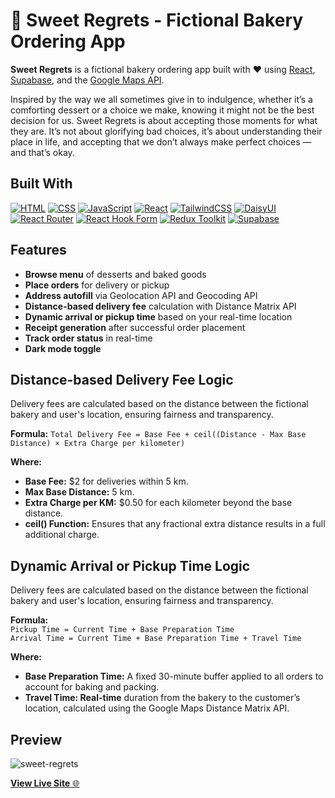 # 🍰 Sweet Regrets - Fictional Bakery Ordering App

**Sweet Regrets** is a fictional bakery ordering app built with ❤️ using [React](https://react.dev), [Supabase](https://supabase.com), and the [Google Maps API](https://developers.google.com/maps/documentation). 

Inspired by the way we all sometimes give in to indulgence, whether it’s a comforting dessert or a choice we make, knowing it might not be the best decision for us. Sweet Regrets is about accepting those moments for what they are. It’s not about glorifying bad choices, it’s about understanding their place in life, and accepting that we don’t always make perfect choices — and that’s okay.

## Built With
[![HTML](https://img.shields.io/badge/HTML-%23E34F26.svg?logo=html5&logoColor=white)](#)
[![CSS](https://img.shields.io/badge/CSS-1572B6?logo=css3&logoColor=fff)](#)
[![JavaScript](https://img.shields.io/badge/JavaScript-F7DF1E?logo=javascript&logoColor=000)](#)
[![React](https://img.shields.io/badge/React-20232A?logo=react&logoColor=61DAFB)](#)
[![TailwindCSS](https://img.shields.io/badge/TailwindCSS-38B2AC?logo=tailwind-css&logoColor=white)](#)
[![DaisyUI](https://img.shields.io/badge/DaisyUI-5A0FC8?logo=daisyui&logoColor=white)](#)
[![React Router](https://img.shields.io/badge/React_Router-CA4245?logo=react-router&logoColor=white)](#)
[![React Hook Form](https://img.shields.io/badge/React_Hook_Form-EC5990?logo=reacthookform&logoColor=white)](#)
[![Redux Toolkit](https://img.shields.io/badge/Redux_Toolkit-593D88?logo=redux&logoColor=white)](#)
[![Supabase](https://img.shields.io/badge/Supabase-3ECF8E?logo=supabase&logoColor=white)](#)

## Features
- **Browse menu** of desserts and baked goods  
- **Place orders** for delivery or pickup  
- **Address autofill** via Geolocation API and Geocoding API
- **Distance-based delivery fee** calculation with Distance Matrix API
- **Dynamic arrival or pickup time** based on your real-time location  
- **Receipt generation** after successful order placement  
- **Track order status** in real-time  
- **Dark mode toggle**   

## Distance-based Delivery Fee Logic
Delivery fees are calculated based on the distance between the fictional bakery and user's location, ensuring fairness and transparency.

**Formula:**
```Total Delivery Fee = Base Fee + ceil((Distance - Max Base Distance) × Extra Charge per kilometer)```

**Where:**
- **Base Fee:** $2 for deliveries within 5 km.
- **Max Base Distance:** 5 km.
- **Extra Charge per KM:** $0.50 for each kilometer beyond the base distance.
- **ceil() Function:** Ensures that any fractional extra distance results in a full additional charge.

## Dynamic Arrival or Pickup Time Logic
Delivery fees are calculated based on the distance between the fictional bakery and user's location, ensuring fairness and transparency.

**Formula:** <br/>
```Pickup Time = Current Time + Base Preparation Time```<br/>
```Arrival Time = Current Time + Base Preparation Time + Travel Time```

**Where:**
- **Base Preparation Time:** A fixed 30-minute buffer applied to all orders to account for baking and packing.
- **Travel Time: Real-time** duration from the bakery to the customer’s location, calculated using the Google Maps Distance Matrix API.

## Preview

![sweet-regrets](https://github.com/user-attachments/assets/ec061aed-8595-42d4-b4d1-806194ca82e3)

[**View Live Site** 🌐](https://sweet-regrets.vercel.app/)



